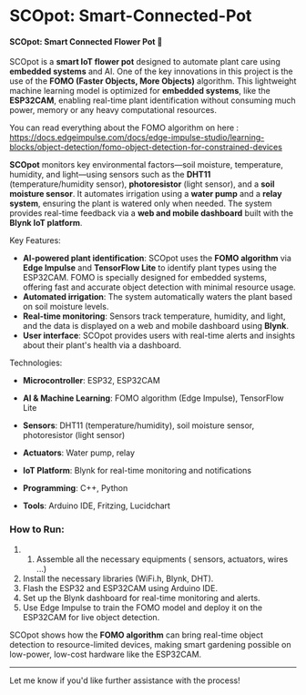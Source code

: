 # SCOpot: Smart-Connected-Pot
#### SCOpot: Smart Connected Flower Pot 🌱
SCOpot is a **smart IoT flower pot** designed to automate plant care using **embedded systems** and AI. One of the key innovations in this project is the use of the **FOMO (Faster Objects, More Objects)** algorithm. This lightweight machine learning model is optimized for **embedded systems**, like the **ESP32CAM**, enabling real-time plant identification without consuming much power, memory or any heavy computational resources.

You can read everything about the FOMO algorithm on here : https://docs.edgeimpulse.com/docs/edge-impulse-studio/learning-blocks/object-detection/fomo-object-detection-for-constrained-devices

**SCOpot** monitors key environmental factors—soil moisture, temperature, humidity, and light—using sensors such as the **DHT11** (temperature/humidity sensor), **photoresistor** (light sensor), and a **soil moisture sensor**. It automates irrigation using a **water pump** and a **relay system**, ensuring the plant is watered only when needed. The system provides real-time feedback via a **web and mobile dashboard** built with the **Blynk IoT platform**.

Key Features:
- **AI-powered plant identification**: SCOpot uses the **FOMO algorithm** via **Edge Impulse** and **TensorFlow Lite** to identify plant types using the ESP32CAM. FOMO is specially designed for embedded systems, offering fast and accurate object detection with minimal resource usage.
- **Automated irrigation**: The system automatically waters the plant based on soil moisture levels.
- **Real-time monitoring**: Sensors track temperature, humidity, and light, and the data is displayed on a web and mobile dashboard using **Blynk**.
- **User interface**: SCOpot provides users with real-time alerts and insights about their plant's health via a dashboard.

Technologies:
- **Microcontroller**: ESP32, ESP32CAM
- **AI & Machine Learning**: FOMO algorithm (Edge Impulse), TensorFlow Lite
- **Sensors**: DHT11 (temperature/humidity), soil moisture sensor, photoresistor (light sensor)
- **Actuators**: Water pump, relay

- **IoT Platform**: Blynk for real-time monitoring and notifications
- **Programming**: C++, Python
- **Tools**: Arduino IDE, Fritzing, Lucidchart

### How to Run:
1. 1. Assemble all the necessary equipments ( sensors, actuators, wires ...)
2. Install the necessary libraries (WiFi.h, Blynk, DHT).
3. Flash the ESP32 and ESP32CAM using Arduino IDE.
4. Set up the Blynk dashboard for real-time monitoring and alerts.
5. Use Edge Impulse to train the FOMO model and deploy it on the ESP32CAM for live object detection.

SCOpot shows how the **FOMO algorithm** can bring real-time object detection to resource-limited devices, making smart gardening possible on low-power, low-cost hardware like the ESP32CAM.

---
Let me know if you'd like further assistance with the process!
